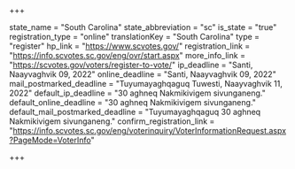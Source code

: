 +++

state_name = "South Carolina"
state_abbreviation = "sc"
is_state = "true"
registration_type = "online"
translationKey = "South Carolina"
type = "register"
hp_link = "https://www.scvotes.gov/"
registration_link = "https://info.scvotes.sc.gov/eng/ovr/start.aspx"
more_info_link = "https://scvotes.gov/voters/register-to-vote/"
ip_deadline = "Santi, Naayvaghvik 09, 2022"
online_deadline = "Santi, Naayvaghvik 09, 2022"
mail_postmarked_deadline = "Tuyumayaghqaguq Tuwesti, Naayvaghvik 11, 2022"
default_ip_deadline = "30 aghneq Nakmikivigem sivunganeng."
default_online_deadline = "30 aghneq Nakmikivigem sivunganeng."
default_mail_postmarked_deadline = "Tuyumayaghqaguq 30 aghneq Nakmikivigem sivunganeng."
confirm_registration_link = "https://info.scvotes.sc.gov/eng/voterinquiry/VoterInformationRequest.aspx?PageMode=VoterInfo"

+++